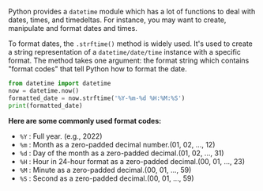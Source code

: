 Python provides a `datetime` module which has a lot of functions to deal with dates, times, and timedeltas. For instance, you may want to create, manipulate and format dates and times.

To format dates, the `.strftime()` method is widely used. It's used to create a string representation of a `datetime/date/time` instance with a specific format. The method takes one argument: the format string which contains "format codes" that tell Python how to format the date.

```python 
from datetime import datetime
now = datetime.now() 
formatted_date = now.strftime('%Y-%m-%d %H:%M:%S') 
print(formatted_date)
```
**Here are some commonly used format codes:**

- `%Y` : Full year. (e.g., 2022)
- `%m` : Month as a zero-padded decimal number.(01, 02, ..., 12)
- `%d` : Day of the month as a zero-padded decimal.(01, 02, ..., 31)
- `%H` : Hour in 24-hour format as a zero-padded decimal.(00, 01, ..., 23)
- `%M` : Minute as a zero-padded decimal.(00, 01, ..., 59)
- `%S` : Second as a zero-padded decimal.(00, 01, ..., 59)